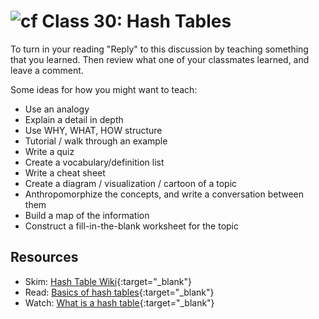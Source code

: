 # ![cf](http://i.imgur.com/7v5ASc8.png) Class 30: Hash Tables

To turn in your reading "Reply" to this discussion by teaching something that you learned. Then review what one of your classmates learned, and leave a comment.

Some ideas for how you might want to teach:
- Use an analogy
- Explain a detail in depth
- Use WHY, WHAT, HOW structure
- Tutorial / walk through an example
- Write a quiz
- Create a vocabulary/definition list
- Write a cheat sheet
- Create a diagram / visualization / cartoon of a topic
- Anthropomorphize the concepts, and write a conversation between them
- Build a map of the information
- Construct a fill-in-the-blank worksheet for the topic

## Resources
- Skim: [Hash Table Wiki](https://en.wikipedia.org/wiki/Hash_table){:target="_blank"}
- Read: [Basics of hash tables](https://www.hackerearth.com/practice/data-structures/hash-tables/basics-of-hash-tables/tutorial/){:target="_blank"}
- Watch: [What is a hash table](https://www.youtube.com/watch?v=MfhjkfocRR0){:target="_blank"}
